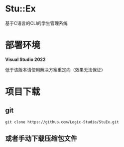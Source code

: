 # Stu::Ex
基于C语言的CLI的学生管理系统

# 部署环境
**Visual Studio 2022**

低于该版本请使用解决方案重定向（效果无法保证）

# 项目下载

## git
``git clone https://github.com/Logic-Studio/StuEx.git``

## 或者手动下载压缩包文件
